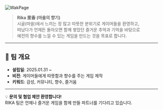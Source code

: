 <picture>
  <source media="(prefers-color-scheme: light)" srcset="https://github.com/WakPage/.github/assets/28797352/e030634a-d84d-474f-a2be-b96312981524">
  <source media="(prefers-color-scheme: dark)" srcset="https://github.com/WakPage/.github/assets/28797352/cdc47f57-a916-44f1-9e6a-49a1e120a73c">
  <img alt="WakPage" src="https://github.com/WakPage/.github/assets/28797352/e030634a-d84d-474f-a2be-b96312981524">
</picture>

> **Rika ⾥⾹ (마을의 향기)**  
> 시골(마을)에서 느끼는 정 많고 따뜻한 분위기로 게이머들을 환영하고,  
> 떠났다가 언제든 돌아오면 함께 쌓았던 즐거운 추억과 기억을 바탕으로  
> 예전의 향수를 느낄 수 있는 게임을 만드는 것을 목표로 합니다.

---

## 📌 **팀 개요**
- **설립일**: 2025.01.31 ~
- **비전**: 게이머들에게 따뜻함과 향수를 주는 게임 제작
- **키워드**: 감성, 커뮤니티, 향수, 즐거움

---

💡 **문의 및 협업 제안 환영합니다!**  
RIKA 팀은 언제나 즐거운 게임을 함께 만들 파트너를 기다리고 있습니다.
